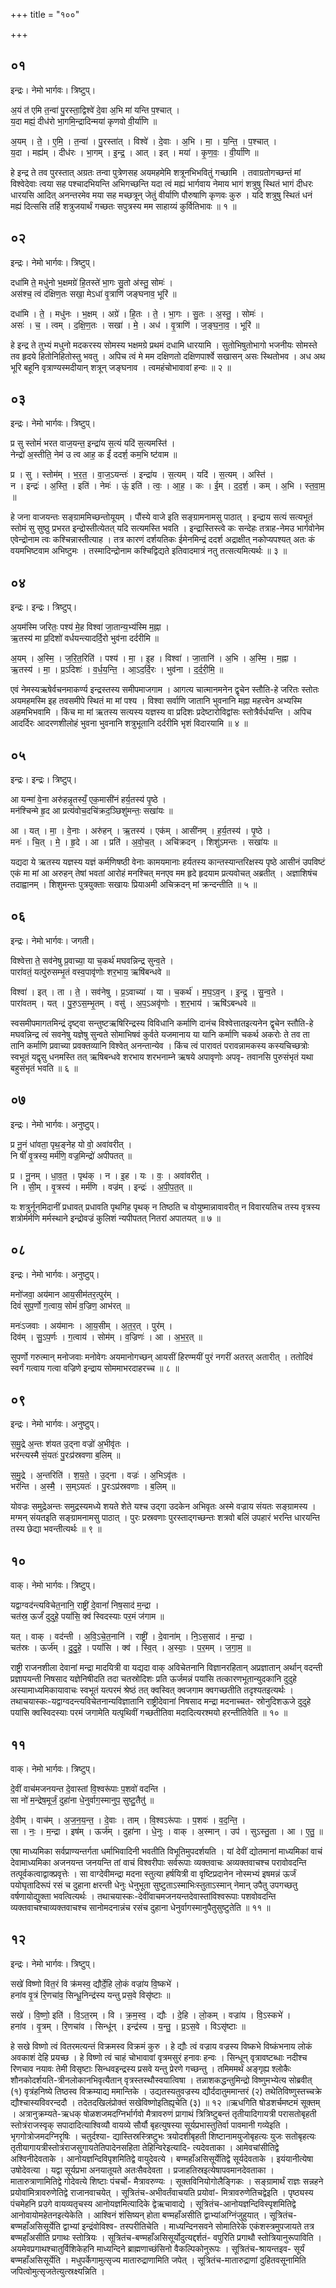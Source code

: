 +++
title = "१००"

+++


## ०१
इन्द्रः। नेमो भार्गवः। त्रिष्टुप्।

अ॒यं त॑ एमि त॒न्वा॑ पु॒रस्ता॒द्विश्वे॑ दे॒वा अ॒भि मा॑ यन्ति प॒श्चात् ।  
य॒दा मह्यं॒ दीध॑रो भा॒गमि॒न्द्रादिन्मया॑ कृणवो वी॒र्या॑णि ॥

अ॒यम् । ते॒ । ए॒मि॒ । त॒न्वा॑ । पु॒रस्ता॑त् । विश्वे॑ । दे॒वाः । अ॒भि । मा॒ । य॒न्ति॒ । प॒श्चात् ।  
य॒दा । मह्य॑म् । दीध॑रः । भा॒गम् । इ॒न्द्र॒ । आत् । इत् । मया॑ । कृ॒ण॒वः॒ । वी॒र्या॑णि ॥

हे इन्द्र ते तव पुरस्तात् अग्रतः तन्वा पुत्रेणसह अयमहमेमि शत्रूनभिभवितुं गच्छामि । तवाग्रतोगच्छन्तं मां विश्वेदेवाः त्वया सह पश्चादभियन्ति अभिगच्छन्ति यदा त्वं मह्यं भार्गवाय नेमाय भागं शत्रुषु स्थितं भागं दीधरः धारयसि आदित् अनन्तरमेव मया सह मच्छत्रून् जेतुं वीर्याणि पौरुषाणि कृणवः कुरु । यदि शत्रुषु स्थितं धनं मह्यं दित्ससि तर्हि शत्रुजयार्थं गच्छतः सपुत्रस्य मम साहाय्यं कुर्वितिभावः ॥ १ ॥

## ०२
इन्द्रः। नेमो भार्गवः। त्रिष्टुप्।

दधा॑मि ते॒ मधु॑नो भ॒क्षमग्रे॑ हि॒तस्ते॑ भा॒गः सु॒तो अ॑स्तु॒ सोमः॑ ।  
अस॑श्च॒ त्वं द॑क्षिण॒तः सखा॒ मेऽधा॑ वृ॒त्राणि॑ जङ्घनाव॒ भूरि॑ ॥

दधा॑मि । ते॒ । मधु॑नः । भ॒क्षम् । अग्रे॑ । हि॒तः । ते॒ । भा॒गः । सु॒तः । अ॒स्तु॒ । सोमः॑ ।  
असः॑ । च॒ । त्वम् । द॒क्षि॒ण॒तः । सखा॑ । मे॒ । अध॑ । वृ॒त्राणि॑ । ज॒ङ्घ॒ना॒व॒ । भूरि॑ ॥

हे इन्द्र ते तुभ्यं मधुनो मदकरस्य सोमस्य भक्षमग्रे प्रथमं दधामि धारयामि । सुतोभिषुतोभागो भजनीयः सोमस्ते तव हृदये हितोनिहितोस्तु भवतु । अपिच त्वं मे मम दक्षिणतो दक्षिणपार्श्वे सखासन् असः स्थितोभव । अध अथ भूरि बहूनि वृत्राण्यस्मदीयान् शत्रून् जङ्घनाव । त्वमहंचोभावावां हन्वः ॥ २ ॥

## ०३
इन्द्रः। नेमो भार्गवः। त्रिष्टुप्।

प्र सु स्तोमं॑ भरत वाज॒यन्त॒ इन्द्रा॑य स॒त्यं यदि॑ स॒त्यमस्ति॑ ।  
नेन्द्रो॑ अ॒स्तीति॒ नेम॑ उ त्व आह॒ क ईं॑ ददर्श॒ कम॒भि ष्ट॑वाम ॥

प्र । सु । स्तोम॑म् । भ॒र॒त॒ । वा॒ज॒ऽयन्तः॑ । इन्द्रा॑य । स॒त्यम् । यदि॑ । स॒त्यम् । अस्ति॑ ।  
न । इन्द्रः॑ । अ॒स्ति॒ । इति॑ । नेमः॑ । ऊं॒ इति॑ । त्वः॒ । आ॒ह॒ । कः । ई॒म् । द॒द॒र्श॒ । कम् । अ॒भि । स्त॒वा॒म॒ ॥

हे जना वाजयन्तः सङ्ग्राममिच्छन्तोयूयम् । पौंस्ये वाजे इति सङ्ग्रामनामसु पाठात् । इन्द्राय सत्यं सत्यभूतं स्तोमं सु सुष्ठु प्रभरत इन्द्रोस्तीत्येतत् यदि सत्यमस्ति भवति । इन्द्रास्तिस्त्वे कः सन्देहः तत्राह-नेमउ भार्गवोनेम एवेन्द्रोनाम त्वः कश्चिन्नास्तीत्याह । तत्र कारणं दर्शयतिकः ईमेनमिन्द्रं ददर्श अद्राक्षीत् नकोप्यपश्यत् अतः कं वयमभिष्टवाम अभिष्टुमः । तस्मादिन्द्रोनाम कश्चिद्विद्यते इतिवादमात्रं नतु तत्सत्यमित्यर्थः ॥ ३ ॥

## ०४
इन्द्रः। इन्द्रः। त्रिष्टुप्।

अ॒यम॑स्मि जरितः॒ पश्य॑ मे॒ह विश्वा॑ जा॒तान्य॒भ्य॑स्मि म॒ह्ना ।  
ऋ॒तस्य॑ मा प्र॒दिशो॑ वर्धयन्त्यादर्दि॒रो भुव॑ना दर्दरीमि ॥

अ॒यम् । अ॒स्मि॒ । ज॒रि॒त॒रिति॑ । पश्य॑ । मा॒ । इ॒ह । विश्वा॑ । जा॒तानि॑ । अ॒भि । अ॒स्मि॒ । म॒ह्ना ।  
ऋ॒तस्य॑ । मा॒ । प्र॒ऽदिशः॑ । व॒र्ध॒य॒न्ति॒ । आ॒ऽद॒र्दि॒रः । भुव॑ना । द॒र्द॒री॒मि॒ ॥

एवं नेमस्यऋषेर्वचनमाकर्ण्य इन्द्रस्तस्य समीपमाजगाम । आगत्य चात्मानमनेन द्वृचेन स्तौति-हे जरितः स्तोतः अयमहमस्मि इह तवसमीपे स्थितं मा मां पश्य । विश्वा सर्वाणि जातानि भुवनानि मह्ना महत्त्वेन अभ्यस्मि अहमभिभवामि । किंच मा मां ऋतस्य सत्यस्य यज्ञस्य वा प्रदिशः प्रदेष्टारोविद्वांसः स्तोत्रैर्वर्धयन्ति । अपिच आदर्दिरः आदरणशीलोहं भुवना भुवनानि शत्रुभूतानि दर्दरीमि भृशं विदारयामि ॥ ४ ॥

## ०५
इन्द्रः। इन्द्रः। त्रिष्टुप्।

आ यन्मा॑ वे॒ना अरु॑हन्नृ॒तस्यँ॒ एक॒मासी॑नं हर्य॒तस्य॑ पृ॒ष्ठे ।  
मन॑श्चिन्मे हृ॒द आ प्रत्य॑वोच॒दचि॑क्रद॒ञ्छिशु॑मन्तः॒ सखा॑यः ॥

आ । यत् । मा॒ । वे॒नाः । अरु॑हन् । ऋ॒तस्य॑ । एक॑म् । आसी॑नम् । ह॒र्य॒तस्य॑ । पृ॒ष्ठे ।  
मनः॑ । चि॒त् । मे॒ । हृ॒दे । आ । प्रति॑ । अ॒वो॒च॒त् । अचि॑क्रदन् । शिशु॑ऽमन्तः । सखा॑यः ॥

यद्यदा ये ऋतस्य यज्ञस्य यज्ञं कर्मणिषष्ठी वेनाः कामयमानाः हर्यतस्य कान्तस्यान्तरिक्षस्य पृष्ठे आसीनं उपविष्टं एकं मा मां आ अरुहन् तेषां भवतां आरोहं मनश्चित् मनएव मम हृदे हृदयाम प्रत्यवोचत् अब्रतीत् । अज्ञाशिषंच तदाह्वानम् । शिशुमन्तः पुत्रयुक्ताः सखायः प्रियाअमी अचिक्रदन् मां क्रन्दन्तीति ॥ ५ ॥

## ०६
इन्द्रः। नेमो भार्गवः। जगती।

विश्वेत्ता ते॒ सव॑नेषु प्र॒वाच्या॒ या च॒कर्थ॑ मघवन्निन्द्र सुन्व॒ते ।  
पारा॑वतं॒ यत्पु॑रुसम्भृ॒तं वस्व॒पावृ॑णोः शर॒भाय॒ ऋषि॑बन्धवे ॥

विश्वा॑ । इत् । ता । ते॒ । सव॑नेषु । प्र॒ऽवाच्या॑ । या । च॒कर्थ॑ । म॒घ॒ऽव॒न् । इ॒न्द्र॒ । सु॒न्व॒ते ।  
पारा॑वतम् । यत् । पु॒रु॒ऽस॒म्भृ॒तम् । वसु॑ । अ॒प॒ऽअवृ॑णोः । श॒र॒भाय॑ । ऋषि॑ऽबन्धवे ॥

स्वसमीपमागतमिन्द्रं दृष्ट्वा सन्तुष्टऋषिरिन्द्रस्य विविधानि कर्माणि दानंच विश्वेत्तातइत्यनेन द्वृचेन स्तौति-हे मघवन्निन्द्र त्वं सवनेषु यज्ञेषु सुन्वते सोमाभिषवं कुर्वते यजमानाय या यानि कर्माणि चकर्थ अकरोः ते तव ता तानि कर्माणि प्रवाच्या प्रवक्तव्यानि विश्वेत् अनन्तान्येव । किंच त्वं पारावतं परावन्नामकस्य कस्यचिच्छत्रोः स्वभूतं यद्वृसु धनमस्ति तत् ऋषिबन्धवे शरभाय शरभनाम्ने ऋषये अपावृणोः अपवृ- तवानसि पुरुसंभृतं यथा बहुसंभृतं भवति ॥ ६ ॥

## ०७
इन्द्रः। नेमो भार्गवः। अनुष्टुप्।

प्र नू॒नं धा॑वता॒ पृथ॒ङ्नेह यो वो॒ अवा॑वरीत् ।  
नि षीं॑ वृ॒त्रस्य॒ मर्म॑णि॒ वज्र॒मिन्द्रो॑ अपीपतत् ॥

प्र । नू॒नम् । धा॒व॒त॒ । पृथ॑क् । न । इ॒ह । यः । वः॒ । अवा॑वरीत् ।  
नि । सी॒म् । वृ॒त्रस्य॑ । मर्म॑णि । वज्र॑म् । इन्द्रः॑ । अ॒पी॒प॒त॒त् ॥

यः शत्रुर्नूनमिदानीं प्रधावत् प्रधावति पृथगिह पृथक् न तिष्ठति च वोयुष्मान्नावावरीत् न विवारयतिच तस्य वृत्रस्य शत्रोर्मर्मणि मर्मस्थाने इन्द्रोवज्रं कुलिशं न्यपीपतत् नितरां अपातयत् ॥ ७ ॥

## ०८
इन्द्रः। नेमो भार्गवः। अनुष्टुप्।

मनो॑जवा॒ अय॑मान आय॒सीम॑तर॒त्पुर॑म् ।  
दिवं॑ सुप॒र्णो ग॒त्वाय॒ सोमं॑ व॒ज्रिण॒ आभ॑रत् ॥

मनः॑ऽजवाः । अय॑मानः । आ॒य॒सीम् । अ॒त॒र॒त् । पुर॑म् ।  
दिव॑म् । सु॒ऽप॒र्णः । ग॒त्वाय॑ । सोम॑म् । व॒ज्रिणः॑ । आ । अ॒भ॒र॒त् ॥

सुपर्णो गरुत्मान् मनोजवाः मनोवेगः अयमानोगच्छन् आयसीं हिरण्मयीं पुरं नगरीं अतरत् अतारीत् । ततोदिवं स्वर्गं गत्वाय गत्वा वज्रिणे इन्द्राय सोममाभरदाहरच्च ॥ ८ ॥

## ०९
इन्द्रः। नेमो भार्गवः। अनुष्टुप्।

स॒मु॒द्रे अ॒न्तः श॑यत उ॒द्ना वज्रो॑ अ॒भीवृ॑तः ।  
भर॑न्त्यस्मै सं॒यतः॑ पु॒रःप्र॑स्रवणा ब॒लिम् ॥

स॒मु॒द्रे । अ॒न्तरिति॑ । श॒य॒ते॒ । उ॒द्ना । वज्रः॑ । अ॒भिऽवृ॑तः ।  
भर॑न्ति । अ॒स्मै॒ । स॒म्ऽयतः॑ । पु॒रःऽप्र॑स्रवणाः । ब॒लिम् ॥

योवज्रः समुद्रेअन्तः समुद्रस्यमध्ये शयते शेते यश्च उद्गा उदकेन अभिवृतः अस्मे वज्राय संयतः सङ्ग्रामस्य । मग्मन् संयतइति सङ्ग्रामनामसु पाठात् । पुरः प्रस्रवणाः पुरस्ताद्गच्छन्तः शत्रवो बलिं उपहारं भरन्ति धारयन्ति तस्य छेद्या भवन्तीत्यर्थः ॥ ९ ॥

## १०
वाक्। नेमो भार्गवः। त्रिष्टुप्।

यद्वाग्वद॑न्त्यविचेत॒नानि॒ राष्ट्री॑ दे॒वानां॑ निष॒साद॑ म॒न्द्रा ।  
चत॑स्र॒ ऊर्जं॑ दुदुहे॒ पयां॑सि॒ क्व॑ स्विदस्याः पर॒मं ज॑गाम ॥

यत् । वाक् । वद॑न्ती । अ॒वि॒ऽचे॒त॒नानि॑ । राष्ट्री॑ । दे॒वाना॑म् । नि॒ऽस॒साद॑ । म॒न्द्रा ।  
चत॑स्रः । ऊर्ज॑म् । दु॒दु॒हे॒ । पयां॑सि । क्व॑ । स्वि॒त् । अ॒स्याः॒ । प॒र॒मम् । ज॒गा॒म॒ ॥

राष्ट्री राजनशीला देवानां मन्द्रा मादयित्री वा यद्यदा वाक् अविचेतनानि विज्ञानरहितान् अप्रज्ञातान् अर्थान् वदन्ती प्रज्ञापयन्ती निषसाद यज्ञेनिषीदति तदा चतस्रोदिशः प्रति ऊर्जमन्नं पयांसि तत्कारणभूतान्युदकानि दुदुहे अस्यामाध्यमिकायावाचः स्वभूतं यत्परमं श्रेष्ठं तत् क्वस्वित् क्वजगाम क्वगच्छतीति तदृश्यतइत्यर्थः । तथाचयास्कः-यद्वाग्वदन्त्यविचेतनान्यविज्ञातानि राष्ट्रीदेवानां निषसाद मन्द्रा मदनाच्चत- स्रोनुदिशऊजे दुदुहे पयांसि क्वस्विदस्याः परमं जगामेति यत्पृथिवीं गच्छतीतिवा मदादित्यरश्मयो हरन्तीतिवेति ॥ १० ॥

## ११
वाक्। नेमो भार्गवः। त्रिष्टुप्।

दे॒वीं वाच॑मजनयन्त दे॒वास्तां वि॒श्वरू॑पाः प॒शवो॑ वदन्ति ।  
सा नो॑ म॒न्द्रेष॒मूर्जं॒ दुहा॑ना धे॒नुर्वाग॒स्मानुप॒ सुष्टु॒तैतु॑ ॥

दे॒वीम् । वाच॑म् । अ॒ज॒न॒य॒न्त॒ । दे॒वाः । ताम् । वि॒श्वऽरू॑पाः । प॒शवः॑ । व॒द॒न्ति॒ ।  
सा । नः॒ । म॒न्द्रा । इष॑म् । ऊर्ज॑म् । दुहा॑ना । धे॒नुः । वाक् । अ॒स्मान् । उप॑ । सुऽस्तु॒ता । आ । ए॒तु॒ ॥

एषा माध्यमिका सर्वप्राण्यन्तर्गता धर्माभिवादिनी भवतीति विभूतिमुपदर्शयति । यां देवीं द्योतमानां माध्यमिकां वाचं देवामाध्यमिका अजनयन्त जनयन्ति तां वाचं विश्वरीपाः सर्वरूपाः व्यक्तवाचः अव्यक्तवाचश्च परावोवदन्ति तत्पूर्वकत्वाद्वाक्प्रवृत्तेः । सा वाग्देवीमन्द्रा मदना स्तुत्या हर्षयित्री वा वृष्टिप्रदानेन नोस्मभ्यं इषमन्नं ऊर्जं पयोघृतादिरूपं रसं च दुहाना क्षरन्ती धेनुः धेनुभूता सुष्टुताऽस्माभिःस्तुताऽस्मान् नेमान् उपैतु उपगच्छतु वर्षणायोद्युक्ता भवत्वित्यर्थः । तथाचयास्कः-देवींवाचमजनयन्तदेवास्तांविश्वरूपाः पशवोवदन्ति व्यक्तवाचश्चाव्यक्तवाचश्च सानोमदनान्नंच रसंच दुहाना धेनुर्वागस्मानुपैतुसुष्टुतेति ॥ ११ ॥

## १२
इन्द्रः। नेमो भार्गवः। त्रिष्टुप्।

सखे॑ विष्णो वित॒रं वि क्र॑मस्व॒ द्यौर्दे॒हि लो॒कं वज्रा॑य वि॒ष्कभे॑ ।  
हना॑व वृ॒त्रं रि॒णचा॑व॒ सिन्धू॒निन्द्र॑स्य यन्तु प्रस॒वे विसृ॑ष्टाः ॥

सखे॑ । वि॒ष्णो॒ इति॑ । वि॒ऽत॒रम् । वि । क्र॒म॒स्व॒ । द्यौः । दे॒हि । लो॒कम् । वज्रा॑य । वि॒ऽस्कभे॑ ।  
हना॑व । वृ॒त्रम् । रि॒णचा॑व । सिन्धू॑न् । इन्द्र॑स्य । य॒न्तु॒ । प्र॒ऽस॒वे । विऽसृ॑ष्टाः ॥

हे सखे विष्णो त्वं वितरमत्यन्तं विक्रमस्व विक्रमं कुरु । हे द्यौः त्वं वज्राय वज्रस्य विष्कभे विष्कंभनाय लोकं अवकाशं देहि प्रयच्छ । हे विष्णो त्वं चाहं चोभावावां वृत्रमसुरं हनावः हन्वः । सिन्धून् वृत्रावष्टब्धाः नदीश्च रिणचाव नयावः तेमी विसृष्टाः सिन्धवइन्द्रस्य प्रसवे यन्तु प्रेरणे गच्छन्तु । तमिममर्थं अङ्गृह्य श्लोकैः शौनकोदर्शयति-त्रीनलोकानभिवृत्यैतान् वृत्रस्तस्थौस्वयात्विषा । तन्नाशकद्धन्तुमिन्द्रो विष्णुमभ्येत्य सोब्रवीत् (१) वृत्रंहनिष्ये तिष्ठस्व विक्रम्याद्य ममान्तिके । उद्यतस्यतुवज्रस्य द्यौर्ददातुममान्तरं (२) तथेतिविष्णुस्तच्चक्रे द्यौश्चास्यविवरन्ददौ । तदेतदखिलंप्रोक्तं सखेविष्णोइतिह्यृचेति (३) ॥ १२ ॥ऋधगिति षोडशर्चमष्टमं सूक्तम् । अत्रानुक्रम्यते-ऋधक् षोळशजमदग्निर्भार्गवो मैत्रावरुणं प्रागाथं त्रित्रिष्टुबन्तं तृतीयादिगायत्री परासतोबृहती स्तोत्रंराजस्वृक् सपादादित्याश्विव्यौ वायव्ये सौर्यौ बृहत्युषस्या सूर्यप्रभास्तुतिर्वा पावमानी गव्येइति । भृगगोत्रोजमदग्निरृषिः । चतुर्दश्या- द्यास्तिस्रस्त्रिष्टुभः त्रयोदशीबृहती शिष्टानामयुजोबृहत्यः युजः सतोबृहत्यः तृतीयागायत्रीस्तोत्रंराजसुगायतेतिपादेनसहिता तेहिन्विरेइत्यादि- त्यदेवताका । आमेवचांसीतिद्वे अश्विनीदेवताके । आनोयज्ञन्दिविपृशमितिद्वे वायुदेवत्ये । बण्महाँअसिसूर्येतिद्वे सूर्यदेवताके । इयंयानीत्येषा उषोदेवत्या । यद्वा सूर्यप्रभा अनयातूयते अतःसैवदेवता । प्रजाहतिस्रइत्येषापवमानदेवताका । मातारुत्राणामितिद्वे गोदेवत्ये शिष्टाः पंचर्चो- मैत्रावरुण्यः । सूक्तविनियोगोलैङ्गिकः । सङ्ग्रामार्थं राज्ञः सन्नहने प्रयोवांमित्रावरुणेतिद्वे राजानवाचयेत् । सूत्रितंच-अभीवर्तंवाचयति प्रयोवां- मित्रावरुणेतिचद्वेइति । पृष्ठ्यस्य पंचमेहनि प्रउगे वायव्यतृचस्य आनोयज्ञमित्यादिके द्वेऋचावाद्ये । सूत्रितंच-आनोयज्ञन्दिविस्पृशमितिद्वे आनोवायोमहेतनइत्येकेति । आश्विनं शंसिष्यन् होता बण्महाँअसीति द्वाभ्यांअग्निंजुहुयात् । सूत्रितंच-बण्महाँअसिसूर्येति द्वाभ्यां इन्द्रंवोविश्व- तस्परीतिचेति । माध्यन्दिनसवने सोमातिरेके एकंशस्त्रमुपजायते तत्र बण्महाँअसीति प्रगाथः स्तोत्रियः । सूत्रितंच-बण्महाँअसिसूर्योदुत्यद्दर्शतं- वपुरिति प्रगाथौ स्तोत्रियानुरूपाविति । अयमेवप्रगाथश्चातुर्विशिकेहनि माध्यन्दिने ब्राह्मणाच्छंसिनो वैकल्पिकोनुरूपः । सूत्रितंच-श्रायन्तइव- सूर्यं बण्महाँअसिसूर्येति । मधुपर्केगामुत्सृज्य मातारुद्राणामिति जपेत् । सूत्रितंच-मातारुद्राणां दुहितवसूनामिति जपित्वोमुत्सृजतेत्युत्स्रक्ष्यन्निति ।